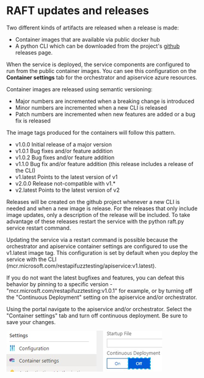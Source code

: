 # RAFT updates and releases

Two different kinds of artifacts are released when a release is made:

- Container images that are available via public docker hub
- A python CLI which can be downloaded from the project's [github](https://github.com/microsoft/restapifuzztesting/releases) releases page. 

When the service is deployed, the service components are configured to run from the public container images. You can see this configuration on the **Container settings** tab for the orchestrator and apiservice azure resources.

Container images are released using semantic versioning:

- Major numbers are incremented when a breaking change is introduced
- Minor numbers are incremented when a new CLI is released
- Patch numbers are incremented when new features are added or a bug fix is released

The image tags produced for the containers will follow this pattern.

- v1.0.0	Initial release of a major version
- v1.0.1	Bug fixes and/or feature addition
- v1.0.2	Bug fixes and/or feature addition
- v1.1.0	Bug fix and/or feature addition (this release includes a release of the CLI)
- v1.latest	Points to the latest version of v1
- v2.0.0    Release not-compatible with v1.*
- v2.latest Points to the latest version of v2

Releases will be created on the github project whenever a new CLI is needed and
when a new image is release. For the releases that only include image updates,
only a description of the release will be included. To take advantage of these
releases restart the service with the python raft.py service restart command. 

Updating the service via a restart command is possible because the orchestrator
and apiservice container settings are configured to use the v1.latest image tag.
This configuration is set by default when you deploy the service with the CLI
(mcr.microsoft.com/restapifuzztesting/apiservice:v1.latest). 

If you do not want the latest bugfixes and features, you can defeat this behavior by
pinning to a specific version - "mcr.microsft.com/restapifuzztesting:v1.0.1" for example, or by
turning off the "Continuous Deployment" setting on the apiservice and/or orchestrator. 

Using the portal navigate to the apiservice and/or orchestrator. Select the "Container settings" tab
and turn off continuous deployment. Be sure to save your changes. 
</br>

![](images/turning-continuous-deployment-off.jpg)
